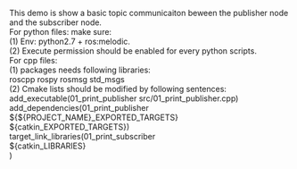 This demo is show a basic topic communicaiton beween the publisher node and the subscriber node.  
For python files: make sure:  
(1) Env: python2.7 + ros:melodic.  
(2) Execute permission should be enabled for every python scripts.  
For cpp files:  
(1) packages needs following libraries:  
    roscpp rospy rosmsg std_msgs  
(2) Cmake lists should be modified by following sentences:  
    add_executable(01_print_publisher src/01_print_publisher.cpp)  
    add_dependencies(01_print_publisher ${${PROJECT_NAME}_EXPORTED_TARGETS} ${catkin_EXPORTED_TARGETS})  
    target_link_libraries(01_print_subscriber  
  	${catkin_LIBRARIES}  
    )  
